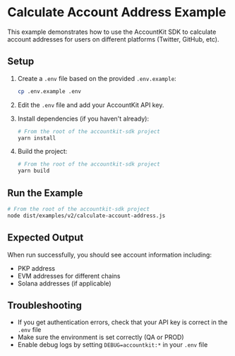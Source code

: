 # Calculate Account Address Example

This example demonstrates how to use the AccountKit SDK to calculate account addresses for users on different platforms (Twitter, GitHub, etc).

## Setup

1. Create a `.env` file based on the provided `.env.example`:

   ```bash
   cp .env.example .env
   ```

2. Edit the `.env` file and add your AccountKit API key.

3. Install dependencies (if you haven't already):

   ```bash
   # From the root of the accountkit-sdk project
   yarn install
   ```

4. Build the project:
   ```bash
   # From the root of the accountkit-sdk project
   yarn build
   ```

## Run the Example

```bash
# From the root of the accountkit-sdk project
node dist/examples/v2/calculate-account-address.js
```

## Expected Output

When run successfully, you should see account information including:

- PKP address
- EVM addresses for different chains
- Solana addresses (if applicable)

## Troubleshooting

- If you get authentication errors, check that your API key is correct in the `.env` file
- Make sure the environment is set correctly (QA or PROD)
- Enable debug logs by setting `DEBUG=accountkit:*` in your `.env` file
